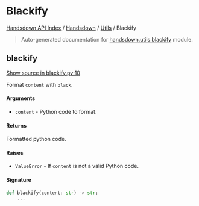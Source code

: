# Blackify

[Handsdown API Index](../../README.md#handsdown-api-index) /
[Handsdown](../index.md#handsdown) /
[Utils](./index.md#utils) /
Blackify

> Auto-generated documentation for [handsdown.utils.blackify](https://github.com/vemel/handsdown/blob/main/handsdown/utils/blackify.py) module.

## blackify

[Show source in blackify.py:10](https://github.com/vemel/handsdown/blob/main/handsdown/utils/blackify.py#L10)

Format `content` with `black`.

#### Arguments

- `content` - Python code to format.

#### Returns

Formatted python code.

#### Raises

- `ValueError` - If `content` is not a valid Python code.

#### Signature

```python
def blackify(content: str) -> str:
    ...
```



